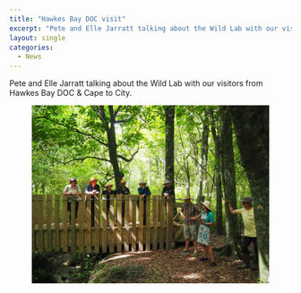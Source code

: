 ```yaml
---
title: "Hawkes Bay DOC visit"
excerpt: "Pete and Elle Jarratt talking about the Wild Lab with our visitors from Hawkes Bay DOC & Cape to City."
layout: single
categories:
  - News
---
```


Pete and Elle Jarratt talking about the Wild Lab with our visitors from Hawkes Bay DOC & Cape to City.

<figure>
    <a href="/assets/images/news/hawkes-bay-doc.jpg"><img src="/assets/images/news/hawkes-bay-doc.jpg"></a>
</figure>
